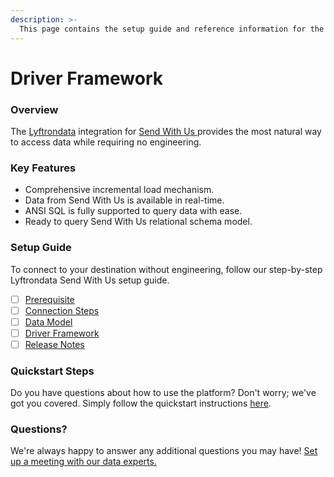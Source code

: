```yaml
---
description: >-
  This page contains the setup guide and reference information for the Send With Us source connector.
---
```


# Driver Framework

### Overview

The [Lyftrondata](https://www.lyftrondata.com/) integration for [Send With Us](https://www.lyftrondata.com/integration/send-with-us/)[ ](https://www.lyftrondata.com/integration/send-with-us/)provides the most natural way to access data while requiring no engineering.

### Key Features

* Comprehensive incremental load mechanism.
* Data from Send With Us is available in real-time.&#x20;
* ANSI SQL is fully supported to query data with ease.
* Ready to query Send With Us relational schema model.

### Setup Guide

To connect to your destination without engineering, follow our step-by-step Lyftrondata Send With Us setup guide.

* [ ] [Prerequisite](../../business-analytics/send-with-us/prerequisite.md)
* [ ] [Connection Steps](../../business-analytics/send-with-us/connection-steps.md)
* [ ] [Data Model](../../business-analytics/send-with-us/data-model/)
* [ ] [Driver Framework](../../business-analytics/send-with-us/driver-framework/)
* [ ] [Release Notes](../../business-analytics/send-with-us/release-notes.md)

### Quickstart Steps

Do you have questions about how to use the platform? Don't worry; we've got you covered. Simply follow the quickstart instructions [here](../../../quickstart-steps.md).

### Questions? <a href="#questions" id="questions"></a>

We're always happy to answer any additional questions you may have! [Set up a meeting with our data experts.](https://www.lyftrondata.com/book-a-meeting/)


